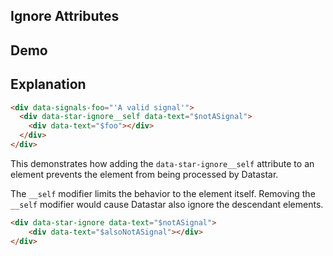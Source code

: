 ## Ignore Attributes

## Demo

<div data-signals-foo="'A valid signal'" class="text-primary">
  <div data-star-ignore__self data-text="$notASignal">
    <div data-text="$foo"></div>
  </div>
</div>

## Explanation

```html
<div data-signals-foo="'A valid signal'">
  <div data-star-ignore__self data-text="$notASignal">
    <div data-text="$foo"></div>
  </div>
</div>
```

This demonstrates how adding the `data-star-ignore__self` attribute to an element prevents the element from being processed by Datastar.

The `__self` modifier limits the behavior to the element itself. Removing the `__self` modifier would cause Datastar also ignore the descendant elements.

```html
<div data-star-ignore data-text="$notASignal">
    <div data-text="$alsoNotASignal"></div>
</div>
```